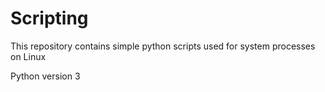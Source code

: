 # Scripting
This repository contains simple python scripts used for system processes on Linux

Python version 3

